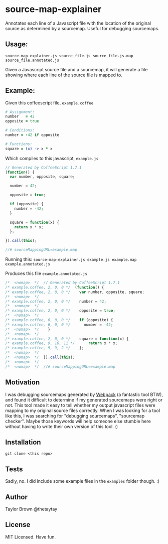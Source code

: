 source-map-explainer
====================

Annotates each line of a Javascript file with the location of the original source as determined by a sourcemap. Useful for debugging sourcemaps.


## Usage:

```
source-map-explainer.js source_file.js source_file.js.map source_file.annotated.js
```

Given a Javascript source file and a sourcemap, it will generate a file showing where each line of the source file is mapped to.

## Example:

Given this coffeescript file, `example.coffee`

```coffee
# Assignment:
number   = 42
opposite = true

# Conditions:
number = -42 if opposite

# Functions:
square = (x) -> x * x
```

Which compiles to this javascript, `example.js`
```javascript
// Generated by CoffeeScript 1.7.1
(function() {
  var number, opposite, square;

  number = 42;

  opposite = true;

  if (opposite) {
    number = -42;
  }

  square = function(x) {
    return x * x;
  };

}).call(this);

//# sourceMappingURL=example.map

```

Running this:
`source-map-explainer.js example.js example.map example.annotated.js`

Produces this file `example.annotated.js`
```javascript
/*  <nomap>  */  // Generated by CoffeeScript 1.7.1
/* example.coffee, 2, 0, 0 */  (function() {
/* example.coffee, 2, 0, 0 */    var number, opposite, square;
/*  <nomap>  */
/* example.coffee, 2, 0, 0 */    number = 42;
/*  <nomap>  */
/* example.coffee, 2, 0, 0 */    opposite = true;
/*  <nomap>  */
/* example.coffee, 6, 0, 0 */    if (opposite) {
/* example.coffee, 6, 0, 0 */      number = -42;
/*  <nomap>  */    }
/*  <nomap>  */
/* example.coffee, 2, 0, 0 */    square = function(x) {
/* example.coffee, 9, 16, 11 */      return x * x;
/* example.coffee, 9, 9, 2 */    };
/*  <nomap>  */
/*  <nomap>  */  }).call(this);
/*  <nomap>  */
/*  <nomap>  */  //# sourceMappingURL=example.map
```

## Motivation

I was debugging sourcemaps generated by [Webpack](http://webpack.github.io/) (a fantastic tool BTW),
and found it difficult to determine if my generated sourcemaps were right or not. This tool made it easy to
tell whether my output javascript files were mapping to my original source files correctly.
When I was looking for a tool like this, I was searching for "debugging sourcemaps", "sourcemap checker". Maybe those keywords will help someone else stumble here
without having to write their own version of this tool. :)

## Installation

`git clone <this repo>`


## Tests

Sadly, no. I did include some example files in the `examples` folder though. :)

## Author

Taylor Brown
@thetaytay

## License

MIT Licensed. Have fun.

